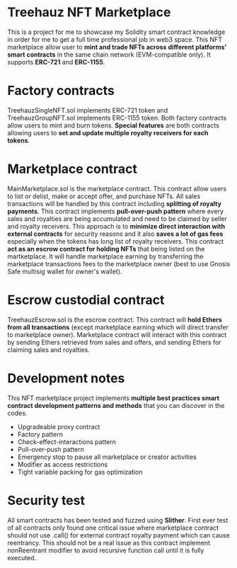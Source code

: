# Treehauz NFT Marketplace
This is a project for me to showcase my Solidity smart contract knowledge in order for me to get a full time professional job in web3 space. This NFT marketplace allow user to **mint and trade NFTs across different platforms' smart contracts** in the same chain network (EVM-compatible only). It supports **ERC-721** and **ERC-1155**.

# Factory contracts
TreehauzSingleNFT.sol implements ERC-721 token and TreehauzGroupNFT.sol implements ERC-1155 token. Both factory contracts allow users to mint and burn tokens. **Special features** are both contracts allowing users to **set and update multiple royalty receivers for each tokens**.

# Marketplace contract
MainMarketplace.sol is the marketplace contract. This contract allow users to list or delist, make or accept offer, and purchase NFTs. All sales transactions will be handled by this contract including **splitting of royalty payments**. This contract implements **pull-over-push pattern** where every sales and royalties are being accumulated and need to be claimed by seller and royalty receivers. This approach is to **minimize direct interaction with external contracts** for security reasons and it also **saves a lot of gas fees** especially when the tokens has long list of royalty receivers. This contract **act as an escrow contract for holding NFTs** that being listed on the martketplace. It will handle marketplace earning by transferring the marketplace transactions fees to the marketplace owner (best to use Gnosis Safe multisig wallet for owner's wallet).

# Escrow custodial contract
TreehauzEscrow.sol is the escrow contract. This contract will **hold Ethers from all transactions** (except marketplace earning which will direct transfer to marketplace owner). Marketplace contract will interact with this contract by sending Ethers retrieved from sales and offers, and sending Ethers for claiming sales and royalties.

# Development notes
This NFT marketplace project implements **multiple best practices smart contract development patterns and methods** that you can discover in the codes.
* Upgradeable proxy contract
* Factory pattern
* Check-effect-interactions pattern
* Pull-over-push pattern
* Emergency stop to pause all marketplace or creator activities
* Modifier as access restrictions
* Tight variable packing for gas optimization

# Security test
All smart contracts has been tested and fuzzed using **Slither**. First ever test of all contracts only found one critical issue where marketplace contract should not use .call() for external contract royalty payment which can cause reentrancy. This should not be a real issue as this contract implement nonReentrant modifier to avoid recursive function call until it is fully executed.

